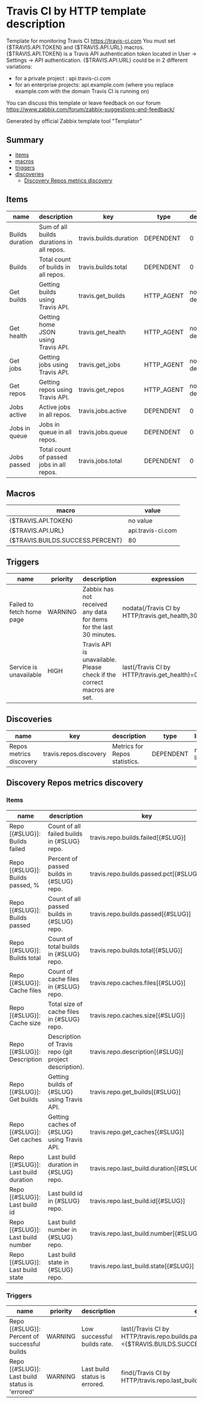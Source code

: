 # Travis CI by HTTP template description

Template for monitoring Travis CI https://travis-ci.com
You must set {$TRAVIS.API.TOKEN} and {$TRAVIS.API.URL} macros.
  {$TRAVIS.API.TOKEN} is a Travis API authentication token located in User -> Settings -> API authentication.
  {$TRAVIS.API.URL} could be in 2 different variations:
   - for a private project : api.travis-ci.com
   - for an enterprise projects: api.example.com (where you replace example.com with the domain Travis CI is running on)

You can discuss this template or leave feedback on our forum https://www.zabbix.com/forum/zabbix-suggestions-and-feedback/

Generated by official Zabbix template tool "Templator"

## Summary
* [items](#items)
* [macros](#macros)
* [triggers](#triggers)
* [discoveries](#discoveries)
  * [Discovery Repos metrics discovery ](#discovery_repos_metrics_discovery)

<a name="items"></a>

## Items
| name | description | key | type | delay |
| ------------- |------------- |------------- |------------- |------------- |
| Builds duration | Sum of all builds durations in all repos. | travis.builds.duration | DEPENDENT | 0 |
| Builds | Total count of builds in all repos. | travis.builds.total | DEPENDENT | 0 |
| Get builds | Getting builds using Travis API. | travis.get_builds | HTTP_AGENT | no delay |
| Get health | Getting home JSON using Travis API. | travis.get_health | HTTP_AGENT | no delay |
| Get jobs | Getting jobs using Travis API. | travis.get_jobs | HTTP_AGENT | no delay |
| Get repos | Getting repos using Travis API. | travis.get_repos | HTTP_AGENT | no delay |
| Jobs active | Active jobs in all repos. | travis.jobs.active | DEPENDENT | 0 |
| Jobs in queue | Jobs in queue in all repos. | travis.jobs.queue | DEPENDENT | 0 |
| Jobs passed | Total count of passed jobs in all repos. | travis.jobs.total | DEPENDENT | 0 |


<a name="macros"></a>

## Macros
| macro | value |
| ------------- |------------- |
| {$TRAVIS.API.TOKEN} | no value |
| {$TRAVIS.API.URL} | api.travis-ci.com |
| {$TRAVIS.BUILDS.SUCCESS.PERCENT} | 80 |


<a name="triggers"></a>

## Triggers
| name | priority | description | expression | tags | url |
| ------------- |------------- |------------- |------------- |------------- |------------- |
| Failed to fetch home page | WARNING | Zabbix has not received any data for items for the last 30 minutes. | nodata(/Travis CI by HTTP/travis.get_health,30m)=1 | [{"tag": "scope", "value": "availability"}] | no url |
| Service is unavailable | HIGH | Travis API is unavailable. Please check if the correct macros are set. | last(/Travis CI by HTTP/travis.get_health)=0 | [{"tag": "scope", "value": "availability"}] | no url |


<a name="discoveries"></a>

## Discoveries
| name | key | description | type | lifetime | delay |
| ------------- |------------- |------------- |------------- |------------- |------------- |
| Repos metrics discovery | travis.repos.discovery | Metrics for Repos statistics. | DEPENDENT | no lifetime | 0 |


<a name="discovery_repos_metrics_discovery"></a>

## Discovery Repos metrics discovery

### Items

| name | description | key | type |
| ------------- |------------- |------------- |------------- |
| Repo [{#SLUG}]: Builds failed | Count of all failed builds in {#SLUG} repo. | travis.repo.builds.failed[{#SLUG}] | DEPENDENT |
| Repo [{#SLUG}]: Builds passed, % | Percent of passed builds in {#SLUG} repo. | travis.repo.builds.passed.pct[{#SLUG}] | CALCULATED |
| Repo [{#SLUG}]: Builds passed | Count of all passed builds in {#SLUG} repo. | travis.repo.builds.passed[{#SLUG}] | DEPENDENT |
| Repo [{#SLUG}]: Builds total | Count of total builds in {#SLUG} repo. | travis.repo.builds.total[{#SLUG}] | DEPENDENT |
| Repo [{#SLUG}]: Cache files | Count of cache files in {#SLUG} repo. | travis.repo.caches.files[{#SLUG}] | DEPENDENT |
| Repo [{#SLUG}]: Cache size | Total size of cache files in {#SLUG} repo. | travis.repo.caches.size[{#SLUG}] | DEPENDENT |
| Repo [{#SLUG}]: Description | Description of Travis repo (git project description). | travis.repo.description[{#SLUG}] | DEPENDENT |
| Repo [{#SLUG}]: Get builds | Getting builds of {#SLUG} using Travis API. | travis.repo.get_builds[{#SLUG}] | HTTP_AGENT |
| Repo [{#SLUG}]: Get caches | Getting caches of {#SLUG} using Travis API. | travis.repo.get_caches[{#SLUG}] | HTTP_AGENT |
| Repo [{#SLUG}]: Last build duration | Last build duration in {#SLUG} repo. | travis.repo.last_build.duration[{#SLUG}] | DEPENDENT |
| Repo [{#SLUG}]: Last build id | Last build id in {#SLUG} repo. | travis.repo.last_build.id[{#SLUG}] | DEPENDENT |
| Repo [{#SLUG}]: Last build number | Last build number in {#SLUG} repo. | travis.repo.last_build.number[{#SLUG}] | DEPENDENT |
| Repo [{#SLUG}]: Last build state | Last build state in {#SLUG} repo. | travis.repo.last_build.state[{#SLUG}] | DEPENDENT |


### Triggers

| name | priority | description | expression | tags | url |
| ------------- |------------- |------------- |------------- |------------- |------------- |
| Repo [{#SLUG}]: Percent of successful builds | WARNING | Low successful builds rate. | last(/Travis CI by HTTP/travis.repo.builds.passed.pct[{#SLUG}])<{$TRAVIS.BUILDS.SUCCESS.PERCENT} | [{"tag": "scope", "value": "performance"}] | no url |
| Repo [{#SLUG}]: Last build status is 'errored' | WARNING | Last build status is errored. | find(/Travis CI by HTTP/travis.repo.last_build.state[{#SLUG}],,"like","errored")=1 | [{"tag": "scope", "value": "performance"}] | no url |

